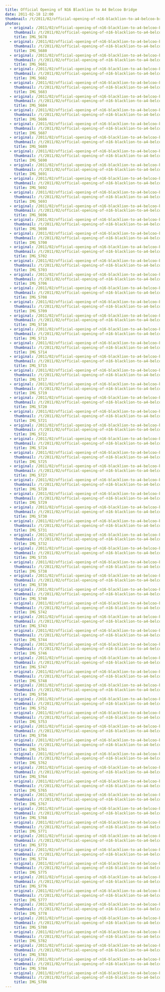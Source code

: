 ```yaml
---
title: Official Opening of N16 Blacklion to A4 Belcoo Bridge
date: 2011-02-18 12:00
thumbnail: /t/2011/02/official-opening-of-n16-blacklion-to-a4-belcoo-bridge/IMG_5678.jpg
photos:
  - original: /2011/02/official-opening-of-n16-blacklion-to-a4-belcoo-bridge/IMG_5678.jpg
    thumbnail: /t/2011/02/official-opening-of-n16-blacklion-to-a4-belcoo-bridge/IMG_5678.jpg
    title: IMG_5678
  - original: /2011/02/official-opening-of-n16-blacklion-to-a4-belcoo-bridge/IMG_5680.jpg
    thumbnail: /t/2011/02/official-opening-of-n16-blacklion-to-a4-belcoo-bridge/IMG_5680.jpg
    title: IMG_5680
  - original: /2011/02/official-opening-of-n16-blacklion-to-a4-belcoo-bridge/IMG_5681.jpg
    thumbnail: /t/2011/02/official-opening-of-n16-blacklion-to-a4-belcoo-bridge/IMG_5681.jpg
    title: IMG_5681
  - original: /2011/02/official-opening-of-n16-blacklion-to-a4-belcoo-bridge/IMG_5682.jpg
    thumbnail: /t/2011/02/official-opening-of-n16-blacklion-to-a4-belcoo-bridge/IMG_5682.jpg
    title: IMG_5682
  - original: /2011/02/official-opening-of-n16-blacklion-to-a4-belcoo-bridge/IMG_5683.jpg
    thumbnail: /t/2011/02/official-opening-of-n16-blacklion-to-a4-belcoo-bridge/IMG_5683.jpg
    title: IMG_5683
  - original: /2011/02/official-opening-of-n16-blacklion-to-a4-belcoo-bridge/IMG_5684.jpg
    thumbnail: /t/2011/02/official-opening-of-n16-blacklion-to-a4-belcoo-bridge/IMG_5684.jpg
    title: IMG_5684
  - original: /2011/02/official-opening-of-n16-blacklion-to-a4-belcoo-bridge/IMG_5686.jpg
    thumbnail: /t/2011/02/official-opening-of-n16-blacklion-to-a4-belcoo-bridge/IMG_5686.jpg
    title: IMG_5686
  - original: /2011/02/official-opening-of-n16-blacklion-to-a4-belcoo-bridge/IMG_5687.jpg
    thumbnail: /t/2011/02/official-opening-of-n16-blacklion-to-a4-belcoo-bridge/IMG_5687.jpg
    title: IMG_5687
  - original: /2011/02/official-opening-of-n16-blacklion-to-a4-belcoo-bridge/IMG_5689.jpg
    thumbnail: /t/2011/02/official-opening-of-n16-blacklion-to-a4-belcoo-bridge/IMG_5689.jpg
    title: IMG_5689
  - original: /2011/02/official-opening-of-n16-blacklion-to-a4-belcoo-bridge/IMG_5690.jpg
    thumbnail: /t/2011/02/official-opening-of-n16-blacklion-to-a4-belcoo-bridge/IMG_5690.jpg
    title: IMG_5690
  - original: /2011/02/official-opening-of-n16-blacklion-to-a4-belcoo-bridge/IMG_5691.jpg
    thumbnail: /t/2011/02/official-opening-of-n16-blacklion-to-a4-belcoo-bridge/IMG_5691.jpg
    title: IMG_5691
  - original: /2011/02/official-opening-of-n16-blacklion-to-a4-belcoo-bridge/IMG_5692.jpg
    thumbnail: /t/2011/02/official-opening-of-n16-blacklion-to-a4-belcoo-bridge/IMG_5692.jpg
    title: IMG_5692
  - original: /2011/02/official-opening-of-n16-blacklion-to-a4-belcoo-bridge/IMG_5693.jpg
    thumbnail: /t/2011/02/official-opening-of-n16-blacklion-to-a4-belcoo-bridge/IMG_5693.jpg
    title: IMG_5693
  - original: /2011/02/official-opening-of-n16-blacklion-to-a4-belcoo-bridge/IMG_5696.jpg
    thumbnail: /t/2011/02/official-opening-of-n16-blacklion-to-a4-belcoo-bridge/IMG_5696.jpg
    title: IMG_5696
  - original: /2011/02/official-opening-of-n16-blacklion-to-a4-belcoo-bridge/IMG_5698.jpg
    thumbnail: /t/2011/02/official-opening-of-n16-blacklion-to-a4-belcoo-bridge/IMG_5698.jpg
    title: IMG_5698
  - original: /2011/02/official-opening-of-n16-blacklion-to-a4-belcoo-bridge/IMG_5700.jpg
    thumbnail: /t/2011/02/official-opening-of-n16-blacklion-to-a4-belcoo-bridge/IMG_5700.jpg
    title: IMG_5700
  - original: /2011/02/official-opening-of-n16-blacklion-to-a4-belcoo-bridge/IMG_5702.jpg
    thumbnail: /t/2011/02/official-opening-of-n16-blacklion-to-a4-belcoo-bridge/IMG_5702.jpg
    title: IMG_5702
  - original: /2011/02/official-opening-of-n16-blacklion-to-a4-belcoo-bridge/IMG_5703.jpg
    thumbnail: /t/2011/02/official-opening-of-n16-blacklion-to-a4-belcoo-bridge/IMG_5703.jpg
    title: IMG_5703
  - original: /2011/02/official-opening-of-n16-blacklion-to-a4-belcoo-bridge/IMG_5706.jpg
    thumbnail: /t/2011/02/official-opening-of-n16-blacklion-to-a4-belcoo-bridge/IMG_5706.jpg
    title: IMG_5706
  - original: /2011/02/official-opening-of-n16-blacklion-to-a4-belcoo-bridge/IMG_5708.jpg
    thumbnail: /t/2011/02/official-opening-of-n16-blacklion-to-a4-belcoo-bridge/IMG_5708.jpg
    title: IMG_5708
  - original: /2011/02/official-opening-of-n16-blacklion-to-a4-belcoo-bridge/IMG_5709.jpg
    thumbnail: /t/2011/02/official-opening-of-n16-blacklion-to-a4-belcoo-bridge/IMG_5709.jpg
    title: IMG_5709
  - original: /2011/02/official-opening-of-n16-blacklion-to-a4-belcoo-bridge/IMG_5710.jpg
    thumbnail: /t/2011/02/official-opening-of-n16-blacklion-to-a4-belcoo-bridge/IMG_5710.jpg
    title: IMG_5710
  - original: /2011/02/official-opening-of-n16-blacklion-to-a4-belcoo-bridge/IMG_5713.jpg
    thumbnail: /t/2011/02/official-opening-of-n16-blacklion-to-a4-belcoo-bridge/IMG_5713.jpg
    title: IMG_5713
  - original: /2011/02/official-opening-of-n16-blacklion-to-a4-belcoo-bridge/IMG_5714.jpg
    thumbnail: /t/2011/02/official-opening-of-n16-blacklion-to-a4-belcoo-bridge/IMG_5714.jpg
    title: IMG_5714
  - original: /2011/02/official-opening-of-n16-blacklion-to-a4-belcoo-bridge/IMG_5715.jpg
    thumbnail: /t/2011/02/official-opening-of-n16-blacklion-to-a4-belcoo-bridge/IMG_5715.jpg
    title: IMG_5715
  - original: /2011/02/official-opening-of-n16-blacklion-to-a4-belcoo-bridge/IMG_5717.jpg
    thumbnail: /t/2011/02/official-opening-of-n16-blacklion-to-a4-belcoo-bridge/IMG_5717.jpg
    title: IMG_5717
  - original: /2011/02/official-opening-of-n16-blacklion-to-a4-belcoo-bridge/IMG_5719.jpg
    thumbnail: /t/2011/02/official-opening-of-n16-blacklion-to-a4-belcoo-bridge/IMG_5719.jpg
    title: IMG_5719
  - original: /2011/02/official-opening-of-n16-blacklion-to-a4-belcoo-bridge/IMG_5720.jpg
    thumbnail: /t/2011/02/official-opening-of-n16-blacklion-to-a4-belcoo-bridge/IMG_5720.jpg
    title: IMG_5720
  - original: /2011/02/official-opening-of-n16-blacklion-to-a4-belcoo-bridge/IMG_5721.jpg
    thumbnail: /t/2011/02/official-opening-of-n16-blacklion-to-a4-belcoo-bridge/IMG_5721.jpg
    title: IMG_5721
  - original: /2011/02/official-opening-of-n16-blacklion-to-a4-belcoo-bridge/IMG_5722.jpg
    thumbnail: /t/2011/02/official-opening-of-n16-blacklion-to-a4-belcoo-bridge/IMG_5722.jpg
    title: IMG_5722
  - original: /2011/02/official-opening-of-n16-blacklion-to-a4-belcoo-bridge/IMG_5724.jpg
    thumbnail: /t/2011/02/official-opening-of-n16-blacklion-to-a4-belcoo-bridge/IMG_5724.jpg
    title: IMG_5724
  - original: /2011/02/official-opening-of-n16-blacklion-to-a4-belcoo-bridge/IMG_5725.jpg
    thumbnail: /t/2011/02/official-opening-of-n16-blacklion-to-a4-belcoo-bridge/IMG_5725.jpg
    title: IMG_5725
  - original: /2011/02/official-opening-of-n16-blacklion-to-a4-belcoo-bridge/IMG_5727.jpg
    thumbnail: /t/2011/02/official-opening-of-n16-blacklion-to-a4-belcoo-bridge/IMG_5727.jpg
    title: IMG_5727
  - original: /2011/02/official-opening-of-n16-blacklion-to-a4-belcoo-bridge/IMG_5728.jpg
    thumbnail: /t/2011/02/official-opening-of-n16-blacklion-to-a4-belcoo-bridge/IMG_5728.jpg
    title: IMG_5728
  - original: /2011/02/official-opening-of-n16-blacklion-to-a4-belcoo-bridge/IMG_5729.jpg
    thumbnail: /t/2011/02/official-opening-of-n16-blacklion-to-a4-belcoo-bridge/IMG_5729.jpg
    title: IMG_5729
  - original: /2011/02/official-opening-of-n16-blacklion-to-a4-belcoo-bridge/IMG_5730.jpg
    thumbnail: /t/2011/02/official-opening-of-n16-blacklion-to-a4-belcoo-bridge/IMG_5730.jpg
    title: IMG_5730
  - original: /2011/02/official-opening-of-n16-blacklion-to-a4-belcoo-bridge/IMG_5731.jpg
    thumbnail: /t/2011/02/official-opening-of-n16-blacklion-to-a4-belcoo-bridge/IMG_5731.jpg
    title: IMG_5731
  - original: /2011/02/official-opening-of-n16-blacklion-to-a4-belcoo-bridge/IMG_5732.jpg
    thumbnail: /t/2011/02/official-opening-of-n16-blacklion-to-a4-belcoo-bridge/IMG_5732.jpg
    title: IMG_5732
  - original: /2011/02/official-opening-of-n16-blacklion-to-a4-belcoo-bridge/IMG_5735.jpg
    thumbnail: /t/2011/02/official-opening-of-n16-blacklion-to-a4-belcoo-bridge/IMG_5735.jpg
    title: IMG_5735
  - original: /2011/02/official-opening-of-n16-blacklion-to-a4-belcoo-bridge/IMG_5738.jpg
    thumbnail: /t/2011/02/official-opening-of-n16-blacklion-to-a4-belcoo-bridge/IMG_5738.jpg
    title: IMG_5738
  - original: /2011/02/official-opening-of-n16-blacklion-to-a4-belcoo-bridge/IMG_5739.jpg
    thumbnail: /t/2011/02/official-opening-of-n16-blacklion-to-a4-belcoo-bridge/IMG_5739.jpg
    title: IMG_5739
  - original: /2011/02/official-opening-of-n16-blacklion-to-a4-belcoo-bridge/IMG_5740.jpg
    thumbnail: /t/2011/02/official-opening-of-n16-blacklion-to-a4-belcoo-bridge/IMG_5740.jpg
    title: IMG_5740
  - original: /2011/02/official-opening-of-n16-blacklion-to-a4-belcoo-bridge/IMG_5742.jpg
    thumbnail: /t/2011/02/official-opening-of-n16-blacklion-to-a4-belcoo-bridge/IMG_5742.jpg
    title: IMG_5742
  - original: /2011/02/official-opening-of-n16-blacklion-to-a4-belcoo-bridge/IMG_5743.jpg
    thumbnail: /t/2011/02/official-opening-of-n16-blacklion-to-a4-belcoo-bridge/IMG_5743.jpg
    title: IMG_5743
  - original: /2011/02/official-opening-of-n16-blacklion-to-a4-belcoo-bridge/IMG_5744.jpg
    thumbnail: /t/2011/02/official-opening-of-n16-blacklion-to-a4-belcoo-bridge/IMG_5744.jpg
    title: IMG_5744
  - original: /2011/02/official-opening-of-n16-blacklion-to-a4-belcoo-bridge/IMG_5746.jpg
    thumbnail: /t/2011/02/official-opening-of-n16-blacklion-to-a4-belcoo-bridge/IMG_5746.jpg
    title: IMG_5746
  - original: /2011/02/official-opening-of-n16-blacklion-to-a4-belcoo-bridge/IMG_5747.jpg
    thumbnail: /t/2011/02/official-opening-of-n16-blacklion-to-a4-belcoo-bridge/IMG_5747.jpg
    title: IMG_5747
  - original: /2011/02/official-opening-of-n16-blacklion-to-a4-belcoo-bridge/IMG_5748.jpg
    thumbnail: /t/2011/02/official-opening-of-n16-blacklion-to-a4-belcoo-bridge/IMG_5748.jpg
    title: IMG_5748
  - original: /2011/02/official-opening-of-n16-blacklion-to-a4-belcoo-bridge/IMG_5750.jpg
    thumbnail: /t/2011/02/official-opening-of-n16-blacklion-to-a4-belcoo-bridge/IMG_5750.jpg
    title: IMG_5750
  - original: /2011/02/official-opening-of-n16-blacklion-to-a4-belcoo-bridge/IMG_5752.jpg
    thumbnail: /t/2011/02/official-opening-of-n16-blacklion-to-a4-belcoo-bridge/IMG_5752.jpg
    title: IMG_5752
  - original: /2011/02/official-opening-of-n16-blacklion-to-a4-belcoo-bridge/IMG_5753.jpg
    thumbnail: /t/2011/02/official-opening-of-n16-blacklion-to-a4-belcoo-bridge/IMG_5753.jpg
    title: IMG_5753
  - original: /2011/02/official-opening-of-n16-blacklion-to-a4-belcoo-bridge/IMG_5756.jpg
    thumbnail: /t/2011/02/official-opening-of-n16-blacklion-to-a4-belcoo-bridge/IMG_5756.jpg
    title: IMG_5756
  - original: /2011/02/official-opening-of-n16-blacklion-to-a4-belcoo-bridge/IMG_5761.jpg
    thumbnail: /t/2011/02/official-opening-of-n16-blacklion-to-a4-belcoo-bridge/IMG_5761.jpg
    title: IMG_5761
  - original: /2011/02/official-opening-of-n16-blacklion-to-a4-belcoo-bridge/IMG_5762.jpg
    thumbnail: /t/2011/02/official-opening-of-n16-blacklion-to-a4-belcoo-bridge/IMG_5762.jpg
    title: IMG_5762
  - original: /2011/02/official-opening-of-n16-blacklion-to-a4-belcoo-bridge/IMG_5764.jpg
    thumbnail: /t/2011/02/official-opening-of-n16-blacklion-to-a4-belcoo-bridge/IMG_5764.jpg
    title: IMG_5764
  - original: /2011/02/official-opening-of-n16-blacklion-to-a4-belcoo-bridge/IMG_5765.jpg
    thumbnail: /t/2011/02/official-opening-of-n16-blacklion-to-a4-belcoo-bridge/IMG_5765.jpg
    title: IMG_5765
  - original: /2011/02/official-opening-of-n16-blacklion-to-a4-belcoo-bridge/IMG_5767.jpg
    thumbnail: /t/2011/02/official-opening-of-n16-blacklion-to-a4-belcoo-bridge/IMG_5767.jpg
    title: IMG_5767
  - original: /2011/02/official-opening-of-n16-blacklion-to-a4-belcoo-bridge/IMG_5768.jpg
    thumbnail: /t/2011/02/official-opening-of-n16-blacklion-to-a4-belcoo-bridge/IMG_5768.jpg
    title: IMG_5768
  - original: /2011/02/official-opening-of-n16-blacklion-to-a4-belcoo-bridge/IMG_5771.jpg
    thumbnail: /t/2011/02/official-opening-of-n16-blacklion-to-a4-belcoo-bridge/IMG_5771.jpg
    title: IMG_5771
  - original: /2011/02/official-opening-of-n16-blacklion-to-a4-belcoo-bridge/IMG_5773.jpg
    thumbnail: /t/2011/02/official-opening-of-n16-blacklion-to-a4-belcoo-bridge/IMG_5773.jpg
    title: IMG_5773
  - original: /2011/02/official-opening-of-n16-blacklion-to-a4-belcoo-bridge/IMG_5774.jpg
    thumbnail: /t/2011/02/official-opening-of-n16-blacklion-to-a4-belcoo-bridge/IMG_5774.jpg
    title: IMG_5774
  - original: /2011/02/official-opening-of-n16-blacklion-to-a4-belcoo-bridge/IMG_5775.jpg
    thumbnail: /t/2011/02/official-opening-of-n16-blacklion-to-a4-belcoo-bridge/IMG_5775.jpg
    title: IMG_5775
  - original: /2011/02/official-opening-of-n16-blacklion-to-a4-belcoo-bridge/IMG_5776.jpg
    thumbnail: /t/2011/02/official-opening-of-n16-blacklion-to-a4-belcoo-bridge/IMG_5776.jpg
    title: IMG_5776
  - original: /2011/02/official-opening-of-n16-blacklion-to-a4-belcoo-bridge/IMG_5777.jpg
    thumbnail: /t/2011/02/official-opening-of-n16-blacklion-to-a4-belcoo-bridge/IMG_5777.jpg
    title: IMG_5777
  - original: /2011/02/official-opening-of-n16-blacklion-to-a4-belcoo-bridge/IMG_5778.jpg
    thumbnail: /t/2011/02/official-opening-of-n16-blacklion-to-a4-belcoo-bridge/IMG_5778.jpg
    title: IMG_5778
  - original: /2011/02/official-opening-of-n16-blacklion-to-a4-belcoo-bridge/IMG_5780.jpg
    thumbnail: /t/2011/02/official-opening-of-n16-blacklion-to-a4-belcoo-bridge/IMG_5780.jpg
    title: IMG_5780
  - original: /2011/02/official-opening-of-n16-blacklion-to-a4-belcoo-bridge/IMG_5782.jpg
    thumbnail: /t/2011/02/official-opening-of-n16-blacklion-to-a4-belcoo-bridge/IMG_5782.jpg
    title: IMG_5782
  - original: /2011/02/official-opening-of-n16-blacklion-to-a4-belcoo-bridge/IMG_5783.jpg
    thumbnail: /t/2011/02/official-opening-of-n16-blacklion-to-a4-belcoo-bridge/IMG_5783.jpg
    title: IMG_5783
  - original: /2011/02/official-opening-of-n16-blacklion-to-a4-belcoo-bridge/IMG_5784.jpg
    thumbnail: /t/2011/02/official-opening-of-n16-blacklion-to-a4-belcoo-bridge/IMG_5784.jpg
    title: IMG_5784
  - original: /2011/02/official-opening-of-n16-blacklion-to-a4-belcoo-bridge/IMG_5786.jpg
    thumbnail: /t/2011/02/official-opening-of-n16-blacklion-to-a4-belcoo-bridge/IMG_5786.jpg
    title: IMG_5786
---
```

